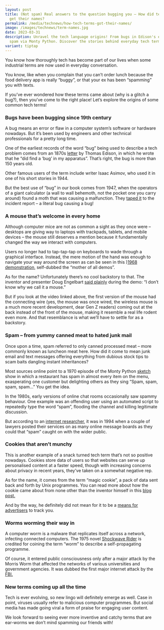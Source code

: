```yaml
---
layout: post
title: (Not spam) Real answers to the question bugging you – How did tech terms
  get their names?
permalink: /media/technews/how-tech-terms-got-their-names/
image: /images/technews/term-names.jpg
date: 2023-03-31
description: Unravel the tech language origins! From bugs in Edison's era to
  spam via Monty Python. Discover the stories behind everyday tech terms. 🖥️🐭
variant: tiptap
---
```

You know how thoroughly tech has become part of our lives when some industrial terms are now used in everyday conversation. 

You know, like when you complain that you can’t order lunch because the food delivery app is really “buggy”, or that your ex has been “spamming” you with texts. 

If you’ve ever wondered how these terms came about (why is a glitch a bug?), then you’ve come to the right place! Let’s explore the origins of some common tech terms!

### Bugs have been bugging since 19th century

A bug means an error or flaw in a computer system’s software or hardware nowadays. But it’s been used by engineers and other technical professionals for a pretty long time. 

One of the earliest records of the word “bug” being used to describe a tech problem comes from an 1870s [letter](https://www.atlasobscura.com/articles/who-coined-term-bug-thomas-edison) by Thomas Edison, in which he wrote that he “did find a ‘bug’ in my apparatus”. That’s right, the bug is more than 150 years old. 

Other famous users of the term include writer Isaac Asimov, who used it in one of his short stories in 1944. 

But the best use of “bug” in our book comes from 1947, when the operators of a giant calculator (a wall to wall behemoth, not the pocket one you carry around) found a moth that was causing a malfunction. They [taped it](https://commons.wikimedia.org/wiki/File:First_Computer_Bug,_1945.jpg) to the incident report – a literal bug causing a bug!

### A mouse that’s welcome in every home 

Although computer mice are not as common a sight as they once were – desktops are giving way to laptops with trackpads, tablets, and mobile devices – the mouse still deserves a mention because it fundamentally changed the way we interact with computers. 

Users no longer had to tap-tap-tap on keyboards to wade through a graphical interface. Instead, the mere motion of the hand was enough to navigate your way around the screen as can be seen in this )[1968 demonstration](https://youtu.be/B6rKUf9DWRI?t=43), self-dubbed the “mother of all demos”.

As for the name? Unfortunately there’s no cool backstory to that. The inventor and presenter Doug Engelbart [said plainly](https://www.scientificamerican.com/article/origins-computer-mouse/) during the demo: “I don’t know why we call it a mouse.” 

But if you look at the video linked above, the first version of the mouse had the connecting wire (yes, the mouse was once wired, the wireless mouse is a much more recent development, dear Gen Z readers) coming out at the back instead of the front of the mouse, making it resemble a real life rodent even more. And that resemblance is what we’ll have to settle for as a backstory. 

### Spam – from yummy canned meat to hated junk mail 

Once upon a time, spam referred to only canned processed meat – more commonly known as luncheon meat here. How did it come to mean junk email and text messages offering everything from dubious stock tips to scam baits dangling instant inheritances? 

Most sources online point to a 1970 episode of the Monty Python [sketch](https://en.wikipedia.org/wiki/Spamming#/media/File:Monty_Python_Live_02-07-14_13_04_42_(14598710791).jpg) show in which a restaurant has spam in almost every item on the menu, exasperating one customer but delighting others as they sing “Spam, spam, spam, spam…” You get the idea. 

In the 1980s, early versions of online chat rooms occasionally saw spammy behaviour. One example was an offending user using an automated script to repeatedly type the word “spam”, flooding the channel and killing legitimate discussion. 

But according to an [internet researcher](https://www.templetons.com/brad/spamterm.html), it was in 1994 when a couple of lawyers posted their services on as many online message boards as they could that “spam” caught on with the wider public. 

### Cookies that aren’t munchy

This is another example of a snack turned tech term that’s not so positive nowadays. Cookies store data of users so that websites can serve up personalised content at a faster speed, though with increasing concerns about privacy in recent years, they’ve taken on a somewhat negative rep. 

As for the name, it comes from the term “magic cookie”, a pack of data sent back and forth by Unix programmes. You can read more about how the cookie came about from none other than the inventor himself in this [blog post.](https://montulli.blogspot.com/2013/05/the-reasoning-behind-web-cookies.html) 

And by the way, he definitely did not mean for it to be a [means for advertisers](https://qz.com/2000350/the-inventor-of-the-digital-cookie-has-some-regrets/) to track you. 

### Worms worming their way in

A computer worm is a malware that replicates itself across a network, infecting connected computers. The 1975 novel [Shockwave Rider](https://en.wikipedia.org/wiki/The_Shockwave_Rider) is credited for coining the term “worm” to describe a self-propagating programme. 

Of course, it entered public consciousness only after a major attack by the Morris Worm that affected the networks of various universities and government agencies. It was dubbed the first major internet attack by the [FBI.](https://www.fbi.gov/news/stories/morris-worm-30-years-since-first-major-attack-on-internet-110218)  

### New terms coming up all the time 

Tech is ever evolving, so new lingo will definitely emerge as well. Case in point, viruses usually refer to malicious computer programmes. But social media has made going viral a form of praise for engaging user content. 

We look forward to seeing ever more inventive and catchy terms that are ear-worms we don’t mind spamming our friends with!